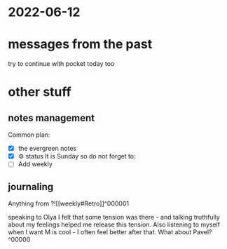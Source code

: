 # 2022-06-12
# messages from the past
try to continue with pocket today too

# other stuff
## notes management

Common plan:
- [x] the evergreen notes 
- [x] ⚙️ status
It is Sunday so do not forget to:
- [ ] Add weekly 

## journaling 

Anything from ?![[weekly#Retro]]^000001


speaking to Olya I felt that some tension was there - and talking truthfully about my feelings helped me release this tension. Also listening to myself when I want M is cool - I often feel better after that.
What about Pavel?
^00000





